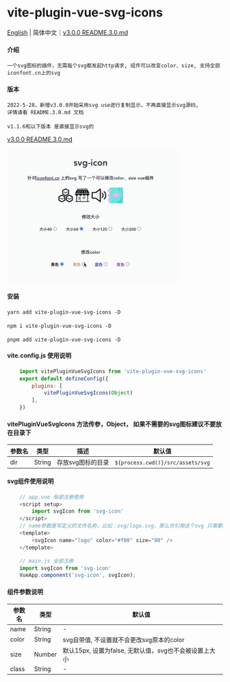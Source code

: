 # vite-plugin-vue-svg-icons
[English](README.en.md) | 简体中文｜[v3.0.0 README.3.0.md](README.3.0.md)
#### 介绍
    一个svg图标的插件，无需每个svg都发起http请求, 组件可以改变color、size, 支持全部iconfont.cn上的svg

#### 版本
    2022-5-28，新增v3.0.0开始采用svg use进行复制显示，不再直接显示svg源码,
    详情请看 README.3.0.md 文档
    
    v1.1.6和以下版本 是直接显示svg的

[v3.0.0 README.3.0.md](README.3.0.md)

<img src="./example/src/assets/demo.gif" width="400px"></img>   
#### 安装
    yarn add vite-plugin-vue-svg-icons -D
    
    npm i vite-plugin-vue-svg-icons -D
    
    pnpm add vite-plugin-vue-svg-icons -D

#### vite.config.js 使用说明
```js
    import vitePluginVueSvgIcons from 'vite-plugin-vue-svg-icons'
    export default defineConfig({
        plugins: [
            vitePluginVueSvgIcons(Object)
        ],
    })
```
#### vitePluginVueSvgIcons 方法传参，Object， 如果不需要的svg图标建议不要放在目录下

| 参数名 | 类型 | 描述 | 默认值 |
| -------- | -------- | -------- | -------- |
|dir|String|存放svg图标的目录|`${process.cwd()}/src/assets/svg`|

#### svg组件使用说明
```js
    // app.vue 局部注册使用
    <script setup>
        import svgIcon from 'svg-icon'
    </script>
    // name参数是写定义的文件名称，比如：svg/logo.svg，那么你引用这个svg 只需要name="logo"
    <template>
        <svgIcon name="logo" color="#f00" size="80" />
    </template>
```

```js
    // main.js 全部注册
    import svgIcon from 'svg-icon'
    VueApp.component('svg-icon', svgIcon);
```

#### 组件参数说明
| 参数名 | 类型 | 默认值 |
| -------- | -------- | -------- |
|name|String|-|
|color|String|svg自带值, 不设置就不会更改svg原本的color|
|size|Number|默认15px, 设置为false, 无默认值，svg也不会被设置上大小|
|class|String|-|

<!-- [示列图像]() -->